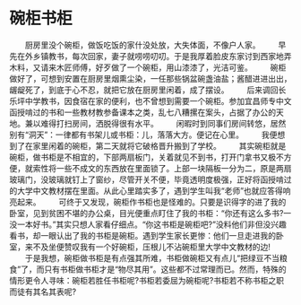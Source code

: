 # 碗柜书柜
　　厨房里没个碗柜，做饭吃饭的家什没处放，大失体面，不像户人家。 
　　早先在外乡镇教书，每次回家，妻子就唠唠叨叨。于是我厚着脸皮东家讨到西家地弄木料，又请来木匠师傅，好歹做了一个碗柜，用山漆漆了，光洁可鉴。 
　　碗柜做好了，可想到安置在厨房里烟熏尘染，一任那些锅盆碗盏油盐；酱醋进进出出，龌龊死了，到底于心不忍，就把它放在厨房里闲着，成了摆设。 
　　后来调回长乐坪中学教书，因食宿在家的便利，也不曾想到需要一个碗柜。参加宜昌师专中文函授啃过的书和一些教材教参备课本之类，乱七八糟摞在案头，占据了办公的天地。兼以难得打扫房间，洒脱得很有水平。 
　　闲暇时到同事们房间转悠，居然别有“洞天”：一律都有书架儿或书柜：儿，落落大方。便记在心里。 
　　我便想到了在家里闲着的碗柜，第二天就将它破格晋升搬到了学校。 
　　其实碗柜就是碗柜，做书柜是不相宜的，下部两扇板门，关着就见不到书，打开门拿书又极不方便，就索性将一些不成文的东西放在里面锁了。上部一块隔板一分为二，原是两扇玻璃门，没玻璃就钉上了窗纱，尽管开关不便，毕竟透明度极强，正好将函授啃过的大学中文教材摆在里面。从此心里踏实多了，遇到学生叫我“老师”也就应答得响亮起来。 
　　可终于又发现，碗柜作书柜也是怪难的。只要是识得字的进了我的卧室，见到贫困不堪的办公桌，目光便重点盯住了我的书柜：“你还有这么多书?一没一本好书。”其实只想人家看仔细点。“你这书柜是碗柜吧?”没料他们非但没兴趣看书，却一眼认出了我的书柜是碗柜。遇到学生家长更惨：他们一旦走进我的卧室，来不及坐便赞叹我有一个好碗柜，压根儿不沾碗柜里大学中文教材的边! 
　　于是我想，碗柜做书柜是有点强其所难，书柜做碗柜又有点儿“把绿豆不当粮食”了，而只有书柜做书柜才是“物尽其用”。这些都不过常理而已。然而，特殊的情形更令人寻味：碗柜若胜任书柜呢?书柜若委屈为碗柜呢?书柜若不称书柜之职而徒有其名其表呢?
 